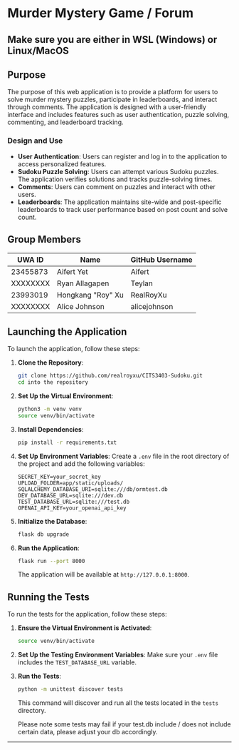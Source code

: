 # Murder Mystery Game / Forum
## Make sure you are either in WSL (Windows) or Linux/MacOS


## Purpose

The purpose of this web application is to provide a platform for users to solve murder mystery puzzles, participate in leaderboards, and interact through comments. The application is designed with a user-friendly interface and includes features such as user authentication, puzzle solving, commenting, and leaderboard tracking.

### Design and Use

- **User Authentication**: Users can register and log in to the application to access personalized features.
- **Sudoku Puzzle Solving**: Users can attempt various Sudoku puzzles. The application verifies solutions and tracks puzzle-solving times.
- **Comments**: Users can comment on puzzles and interact with other users.
- **Leaderboards**: The application maintains site-wide and post-specific leaderboards to track user performance based on post count and solve count.

## Group Members

| UWA ID     | Name              | GitHub Username  |
|------------|-------------------|------------------|
| 23455873   | Aifert Yet        | Aifert           |
| XXXXXXXX   | Ryan Allagapen    | Teylan           |
| 23993019   | Hongkang "Roy" Xu | RealRoyXu        |
| XXXXXXXX   | Alice Johnson     | alicejohnson     |

## Launching the Application
To launch the application, follow these steps:

1. **Clone the Repository**:
    ```bash
    git clone https://github.com/realroyxu/CITS3403-Sudoku.git
    cd into the repository
    ```

2. **Set Up the Virtual Environment**:
    ```bash
    python3 -m venv venv
    source venv/bin/activate
    ```

3. **Install Dependencies**:
    ```bash
    pip install -r requirements.txt
    ```

4. **Set Up Environment Variables**:
    Create a `.env` file in the root directory of the project and add the following variables:
    ```plaintext
    SECRET_KEY=your_secret_key
    UPLOAD_FOLDER=app/static/uploads/
    SQLALCHEMY_DATABASE_URI=sqlite:///db/ormtest.db
    DEV_DATABASE_URL=sqlite:///dev.db
    TEST_DATABASE_URL=sqlite:///test.db
    OPENAI_API_KEY=your_openai_api_key
    ```

5. **Initialize the Database**:
    ```bash
    flask db upgrade
    ```

6. **Run the Application**:
    ```bash
    flask run --port 8000
    ```
    The application will be available at `http://127.0.0.1:8000`.


## Running the Tests

To run the tests for the application, follow these steps:

1. **Ensure the Virtual Environment is Activated**:
    ```bash
    source venv/bin/activate
    ```

2. **Set Up the Testing Environment Variables**:
    Make sure your `.env` file includes the `TEST_DATABASE_URL` variable.

3. **Run the Tests**:
    ```bash
    python -m unittest discover tests
    ```
    This command will discover and run all the tests located in the `tests` directory.

    Please note some tests may fail if your test.db include / does not include certain data, please adjust your db accordingly.
---
